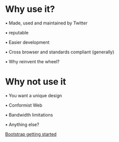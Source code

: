 
# Why use it?

• Made, used and maintained by Twitter

• reputable

• Easier development

• Cross browser and standards compliant (generally)

• Why reinvent the wheel?

# Why not use it

• You want a unique design

• Conformist Web

• Bandwidth limitations

• Anything else?

[Bootstrap getting started](https://getbootstrap.com/docs/3.3/getting-started/)

